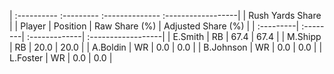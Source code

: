 | :---------- :--------- :-------------- :------------------|
|                      Rush Yards Share                     |
| Player    | Position | Raw Share (%) | Adjusted Share (%) |
| :---------| :--------| :-------------| :------------------|
| E.Smith   | RB       | 67.4          | 67.4               |
| M.Shipp   | RB       | 20.0          | 20.0               |
| A.Boldin  | WR       | 0.0           | 0.0                |
| B.Johnson | WR       | 0.0           | 0.0                |
| L.Foster  | WR       | 0.0           | 0.0                |